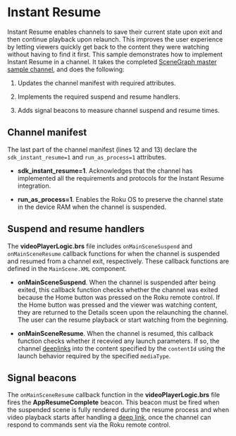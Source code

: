 # Instant Resume

Instant Resume enables channels to save their current state upon exit and then continue playback upon relaunch. This improves the user experience by letting viewers quickly get back to the content they were watching without having to find it first. This sample demonstrates how to implement Instant Resume in a channel. It takes the completed [SceneGraph master sample channel](https://github.com/rokudev/scenegraph-master-sample), and does the following:

1. Updates the channel manifest with required attributes.

2. Implements the required suspend and resume handlers.

3. Adds signal beacons to measure channel suspend and resume times.

## Channel manifest

The last part of the channel manifest (lines 12 and 13) declare the `sdk_instant_resume=1` and `run_as_process=1` attributes. 

- **sdk_instant_resume=1**. Acknowledges that the channel has implemented all the requirements and protocols for the Instant Resume integration.

- **run_as_process=1**. Enables the Roku OS to preserve the channel state in the device RAM when the channel is suspended. 

## Suspend and resume handlers

The **videoPlayerLogic.brs** file includes `onMainSceneSuspend` and `onMainSceneResume` callback functions for when the channel is suspended and resumed from a channel exit, respectively. These callback functions are defined in the `MainScene.XML` component. 

- **onMainSceneSuspend**. When the channel is suspended after being exited, this callback function checks whether the channel was exited because the Home button was pressed on the Roku remote control. If the Home button was pressed and the viewer was watching content, they are returned to the Details sceen upon the relaunching the channel. The user can the resume playback or start watching from the beginning. 

- **onMainSceneResume**. When the channel is resumed, this callback function checks whether it recevied any launch parameters. If so, the channel [deeplinks](https://developer.roku.com/docs/developer-program/discovery/implementing-deep-linking.md#mediatype-behavior) into the content specified by the `contentId` using the launch behavior required by the specified `mediaType`.

## Signal beacons

The `onMainSceneResume` callback function in the **videoPlayerLogic.brs** file fires the **AppResumeComplete** beacon. This beacon must be fired when the suspended scene is fully rendered during the resume process and when video playback starts after handling a [deep link](https://developer.roku.com/docs/developer-program/discovery/implementing-deep-linking.md), once the channel can respond to commands sent via the Roku remote control.
